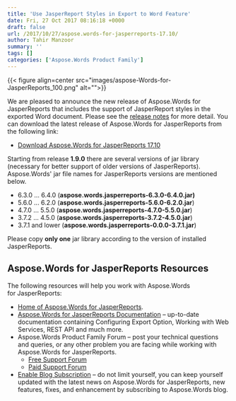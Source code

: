 ```yaml
---
title: 'Use JasperReport Styles in Export to Word Feature'
date: Fri, 27 Oct 2017 08:16:18 +0000
draft: false
url: /2017/10/27/aspose.words-for-jasperreports-17.10/
author: Tahir Manzoor
summary: ''
tags: []
categories: ['Aspose.Words Product Family']
---
```




{{< figure align=center src="images/aspose-Words-for-JasperReports_100.png" alt="">}}


We are pleased to announce the new release of Aspose.Words for JasperReports that includes the support of JasperReport styles in the exported Word document. Please see the [release notes][1] for more detail. You can download the latest release of Aspose.Words for JasperReports from the following link:

*   [Download Aspose.Words for JasperReports 17.10][2]

Starting from release **1.9.0** there are several versions of jar library (necessary for better support of older versions of JasperReports). Aspose.Words' jar file names for JasperReports versions are mentioned below. 

*   6.3.0 ... 6.4.0 (**aspose.words.jasperreports-6.3.0-6.4.0.jar)**
*   5.6.0 ... 6.2.0 (**aspose.words.jasperreports-5.6.0-6.2.0.jar**)
*   4.7.0 ... 5.5.0 (**aspose.words.jasperreports-4.7.0-5.5.0.jar**)
*   3.7.2 ... 4.5.0 (**aspose.words.jasperreports-3.7.2-4.5.0.jar**)
*   3.7.1 and lower (**aspose.words.jasperreports-0.0.0-3.7.1.jar**)

Please copy **only one** jar library according to the version of installed JasperReports.

## Aspose.Words for JasperReports Resources

The following resources will help you work with Aspose.Words for JasperReports:

*   [Home of Aspose.Words for JasperReports][3].
*   [Aspose.Words for JasperReports Documentation][4] – up-to-date documentation containing Configuring Export Option, Working with Web Services, REST API and much more.
*   Aspose.Words Product Family Forum – post your technical questions and queries, or any other problem you are facing while working with Aspose.Words for JasperReports.
    *   [Free Support Forum][5]
    *   [Paid Support Forum][6]
*   [Enable Blog Subscription][7] – do not limit yourself, you can keep yourself updated with the latest news on Aspose.Words for JasperReports, new features, fixes, and enhancement by subscribing to Aspose.Words blog.



[1]: https://docs.aspose.com/display/wordsjasperreports/Aspose.Words+for+JasperReports+17.10+Release+Notes
[2]: https://downloads.aspose.com/words/jasperreports/new-releases/aspose.words-for-jasperreports-17.10/
[3]: https://products.aspose.com/words/jasperreports
[4]: https://docs.aspose.com/display/wordsjasperreports/Home
[5]: https://forum.aspose.com/c/words
[6]: https://helpdesk.aspose.com/
[7]: https://blog.aspose.com/category/aspose-products/aspose-words-product-family/




